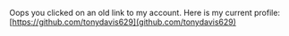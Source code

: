 Oops you clicked on an old link to my account. Here is my current profile: [https://github.com/tonydavis629](github.com/tonydavis629)
